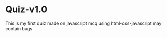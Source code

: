 # Quiz-v1.0
This is my first quiz made on javascript mcq using html-css-javascript may contain bugs
